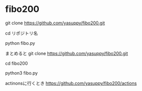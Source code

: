 # fibo200
git clone https://github.com/yasuppy/fibo200.git

cd リポジトリ名

python fibo.py


まとめると
git clone https://github.com/yasuppy/fibo200.git

cd fibo200

python3 fibo.py

actinonsに行くとき
https://github.com/yasuppy/fibo200/actions